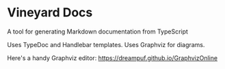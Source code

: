 # Vineyard Docs

A tool for generating Markdown documentation from TypeScript

Uses TypeDoc and Handlebar templates.  Uses Graphviz for diagrams.

Here's a handy Graphviz editor:
https://dreampuf.github.io/GraphvizOnline
